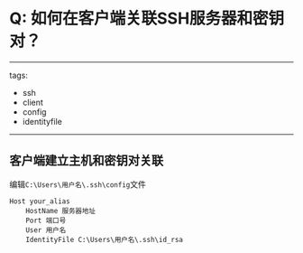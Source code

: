 # Q: 如何在客户端关联SSH服务器和密钥对？

---
tags:
  - ssh
  - client
  - config
  - identityfile
---
## 客户端建立主机和密钥对关联

编辑`C:\Users\用户名\.ssh\config`文件
```
Host your_alias
    HostName 服务器地址
    Port 端口号
    User 用户名
    IdentityFile C:\Users\用户名\.ssh\id_rsa
```
